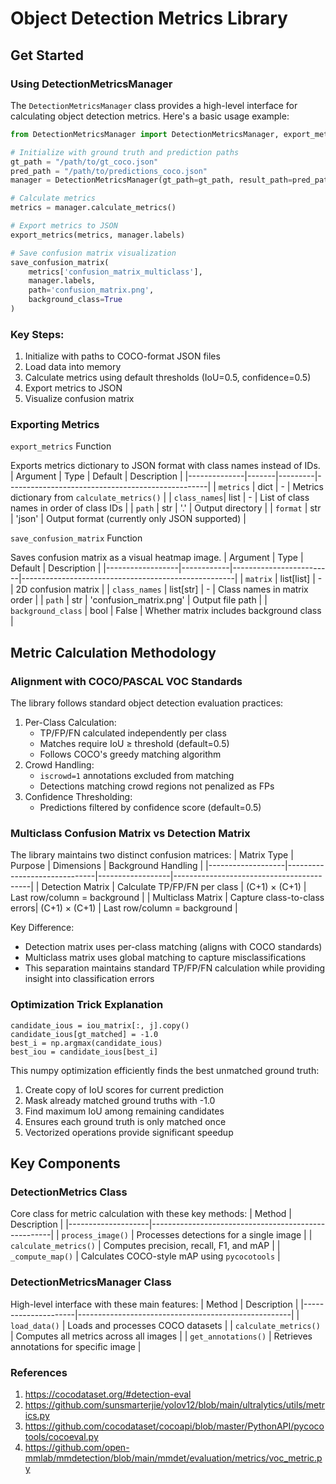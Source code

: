 # Object Detection Metrics Library

## Get Started

### Using DetectionMetricsManager
The `DetectionMetricsManager` class provides a high-level interface for calculating object detection metrics. Here's a basic usage example:

```python
from DetectionMetricsManager import DetectionMetricsManager, export_metrics, save_confusion_matrix

# Initialize with ground truth and prediction paths
gt_path = "/path/to/gt_coco.json"
pred_path = "/path/to/predictions_coco.json"
manager = DetectionMetricsManager(gt_path=gt_path, result_path=pred_path)

# Calculate metrics
metrics = manager.calculate_metrics()

# Export metrics to JSON
export_metrics(metrics, manager.labels)

# Save confusion matrix visualization
save_confusion_matrix(
    metrics['confusion_matrix_multiclass'],
    manager.labels,
    path='confusion_matrix.png',
    background_class=True
)
```
### Key Steps:
1. Initialize with paths to COCO-format JSON files
2. Load data into memory
3. Calculate metrics using default thresholds (IoU=0.5, confidence=0.5)
4. Export metrics to JSON
5. Visualize confusion matrix

### Exporting Metrics
```export_metrics``` Function

Exports metrics dictionary to JSON format with class names instead of IDs.
| Argument     | Type  | Default | Description                                      |
|--------------|-------|---------|--------------------------------------------------|
| `metrics`    | dict  | -       | Metrics dictionary from `calculate_metrics()`    |
| `class_names`| list  | -       | List of class names in order of class IDs        |
| `path`       | str   | '.'     | Output directory                                 |
| `format`     | str   | 'json'  | Output format (currently only JSON supported)    |

```save_confusion_matrix``` Function

Saves confusion matrix as a visual heatmap image.
| Argument         | Type       | Default                 | Description                                         |
|------------------|------------|-------------------------|-----------------------------------------------------|
| `matrix`         | list[list] | -                       | 2D confusion matrix                                 |
| `class_names`    | list[str]  | -                       | Class names in matrix order                         |
| `path`           | str        | 'confusion_matrix.png'  | Output file path                                    |
| `background_class` | bool     | False                   | Whether matrix includes background class            |

## Metric Calculation Methodology
### Alignment with COCO/PASCAL VOC Standards

The library follows standard object detection evaluation practices:
1. Per-Class Calculation:
    * TP/FP/FN calculated independently per class
    * Matches require IoU ≥ threshold (default=0.5)
    * Follows COCO's greedy matching algorithm
2. Crowd Handling:
    * ```iscrowd=1```  annotations excluded from matching
    * Detections matching crowd regions not penalized as FPs
3. Confidence Thresholding:
    * Predictions filtered by confidence score (default=0.5)

### Multiclass Confusion Matrix vs Detection Matrix

The library maintains two distinct confusion matrices:
| Matrix Type       | Purpose                      | Dimensions       | Background Handling                      |
|-------------------|------------------------------|------------------|------------------------------------------|
| Detection Matrix   | Calculate TP/FP/FN per class | (C+1) × (C+1)     | Last row/column = background             |
| Multiclass Matrix  | Capture class-to-class errors| (C+1) × (C+1)     | Last row/column = background             |

Key Difference:
* Detection matrix uses per-class matching (aligns with COCO standards)
* Multiclass matrix uses global matching to capture misclassifications
* This separation maintains standard TP/FP/FN calculation while providing insight into classification errors

### Optimization Trick Explanation
```
candidate_ious = iou_matrix[:, j].copy()
candidate_ious[gt_matched] = -1.0
best_i = np.argmax(candidate_ious)
best_iou = candidate_ious[best_i]
```
This numpy optimization efficiently finds the best unmatched ground truth:
1. Create copy of IoU scores for current prediction
2. Mask already matched ground truths with -1.0
3. Find maximum IoU among remaining candidates
4. Ensures each ground truth is only matched once
5. Vectorized operations provide significant speedup

## Key Components
### DetectionMetrics Class

Core class for metric calculation with these key methods:
| Method             | Description                                         |
|--------------------|-----------------------------------------------------|
| `process_image()`  | Processes detections for a single image             |
| `calculate_metrics()` | Computes precision, recall, F1, and mAP         |
| `_compute_map()`   | Calculates COCO-style mAP using `pycocotools`       |

### DetectionMetricsManager Class

High-level interface with these main features:
| Method              | Description                                         |
|---------------------|-----------------------------------------------------|
| `load_data()`       | Loads and processes COCO datasets                   |
| `calculate_metrics()` | Computes all metrics across all images           |
| `get_annotations()` | Retrieves annotations for specific image           |


### References
1. https://cocodataset.org/#detection-eval
2. https://github.com/sunsmarterjie/yolov12/blob/main/ultralytics/utils/metrics.py
3. https://github.com/cocodataset/cocoapi/blob/master/PythonAPI/pycocotools/cocoeval.py
4. https://github.com/open-mmlab/mmdetection/blob/main/mmdet/evaluation/metrics/voc_metric.py
